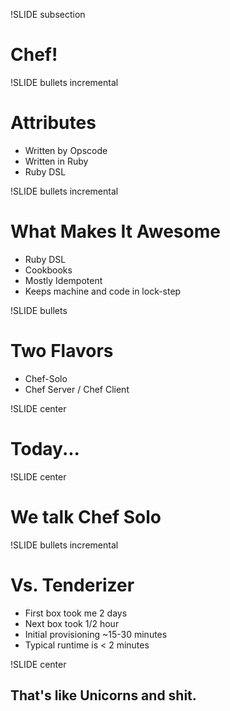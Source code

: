 !SLIDE subsection

# Chef! #

!SLIDE bullets incremental

# Attributes #

* Written by Opscode
* Written in Ruby
* Ruby DSL

!SLIDE bullets incremental

# What Makes It Awesome #

* Ruby DSL
* Cookbooks
* Mostly Idempotent
* Keeps machine and code in lock-step

!SLIDE bullets

# Two Flavors #

* Chef-Solo
* Chef Server / Chef Client

!SLIDE center

# Today... #

!SLIDE center

# We talk Chef Solo #

!SLIDE bullets incremental

# Vs. Tenderizer #

* First box took me 2 days
* Next box took 1/2 hour
* Initial provisioning ~15-30 minutes
* Typical runtime is < 2 minutes

!SLIDE center

## That's like Unicorns and shit. ##

